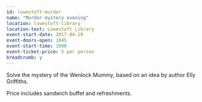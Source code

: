 ```yaml
---
id: lowestoft-murder
name: "Murder mystery evening"
location: lowestoft-library
location-text: Lowestoft Library
event-start-date: 2017-04-29
event-doors-open: 1845
event-start-time: 1900
event-ticket-price: 5 per person
breadcrumb: y
---
```


Solve the mystery of the Wenlock Mummy, based on an idea by author Elly Griffiths.

Price includes sandwich buffet and refreshments.
